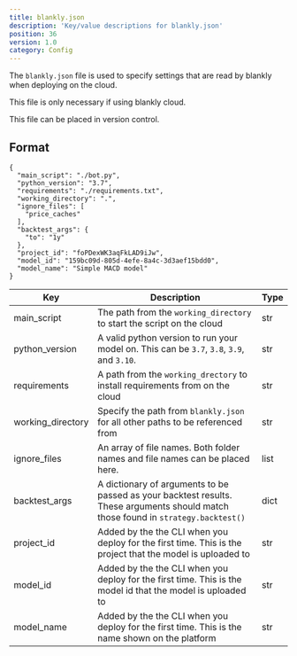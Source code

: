 ```yaml
---
title: blankly.json
description: 'Key/value descriptions for blankly.json'
position: 36
version: 1.0
category: Config
---
```


The `blankly.json` file is used to specify settings that are read by blankly when deploying on the cloud.

This file is only necessary if using blankly cloud.

This file can be placed in version control.

## Format

```json[blankly.json]
{
  "main_script": "./bot.py",
  "python_version": "3.7",
  "requirements": "./requirements.txt",
  "working_directory": ".",
  "ignore_files": [
    "price_caches"
  ],
  "backtest_args": {
    "to": "1y"
  },
  "project_id": "foPDexWK3aqFkLAD9iJw",
  "model_id": "159bc09d-805d-4efe-8a4c-3d3aef15bdd0",
  "model_name": "Simple MACD model"
}
```

| Key               | Description                                                  | Type |
| ----------------- | ------------------------------------------------------------ | ---- |
| main_script       | The path from the `working_directory` to start the script on the cloud | str  |
| python_version    | A valid python version to run your model on. This can be `3.7`, `3.8`, `3.9`, and `3.10`. | str  |
| requirements      | A path from the `working_drectory` to install requirements from on the cloud | str  |
| working_directory | Specify the path from `blankly.json` for all other paths to be referenced from | str  |
| ignore_files      | An array of file names. Both folder names and file names can be placed here. | list |
| backtest_args     | A dictionary of arguments to be passed as your backtest results. These arguments should match those found in `strategy.backtest()` | dict |
| project_id        | Added by the the CLI when you deploy for the first time. This is the project that the model is uploaded to | str  |
| model_id          | Added by the the CLI when you deploy for the first time. This is the model id that the model is uploaded to | str  |
| model_name        | Added by the the CLI when you deploy for the first time. This is the name shown on the platform | str  |